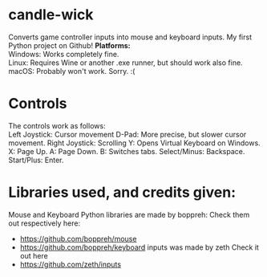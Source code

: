 # candle-wick
Converts game controller inputs into mouse and keyboard inputs. My first Python project on Github!
**Platforms:**
<br>
Windows: Works completely fine.
<br>
Linux: Requires Wine or another .exe runner, but should work also fine.
<br>
macOS: Probably won't work. Sorry. :(
# Controls
The controls work as follows:
<br>
Left Joystick: Cursor movement
D-Pad: More precise, but slower cursor movement.
Right Joystick: Scrolling
Y: Opens Virtual Keyboard on Windows.
X: Page Up.
A: Page Down.
B: Switches tabs.
Select/Minus: Backspace.
Start/Plus: Enter.
# Libraries used, and credits given:
Mouse and Keyboard Python libraries are made by boppreh:
Check them out respectively here:
- https://github.com/boppreh/mouse
- https://github.com/boppreh/keyboard
inputs was made by zeth
Check it out here
- https://github.com/zeth/inputs
